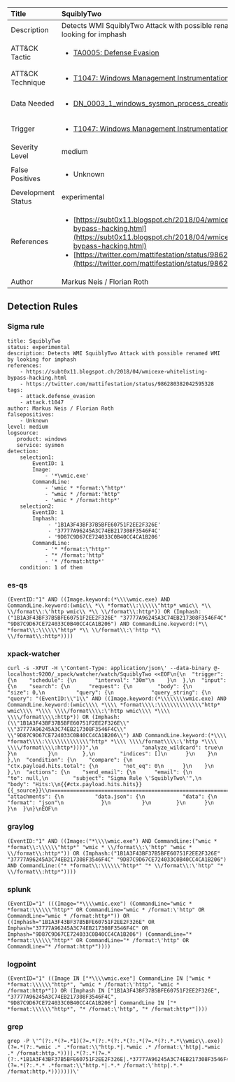 | Title                | SquiblyTwo                                                                                                                                                 |
|:---------------------|:------------------------------------------------------------------------------------------------------------------------------------------------------------|
| Description          | Detects WMI SquiblyTwo Attack with possible renamed WMI by looking for imphash                                                                                                                                           |
| ATT&amp;CK Tactic    | <ul><li>[TA0005: Defense Evasion](https://attack.mitre.org/tactics/TA0005)</li></ul>  |
| ATT&amp;CK Technique | <ul><li>[T1047: Windows Management Instrumentation](https://attack.mitre.org/techniques/T1047)</li></ul>                             |
| Data Needed          | <ul><li>[DN_0003_1_windows_sysmon_process_creation](../Data_Needed/DN_0003_1_windows_sysmon_process_creation.md)</li></ul>                                                         |
| Trigger              | <ul><li>[T1047: Windows Management Instrumentation](../Triggers/T1047.md)</li></ul>  |
| Severity Level       | medium                                                                                                                                                 |
| False Positives      | <ul><li>Unknown</li></ul>                                                                  |
| Development Status   | experimental                                                                                                                                                |
| References           | <ul><li>[https://subt0x11.blogspot.ch/2018/04/wmicexe-whitelisting-bypass-hacking.html](https://subt0x11.blogspot.ch/2018/04/wmicexe-whitelisting-bypass-hacking.html)</li><li>[https://twitter.com/mattifestation/status/986280382042595328](https://twitter.com/mattifestation/status/986280382042595328)</li></ul>                                                          |
| Author               | Markus Neis / Florian Roth                                                                                                                                                |


## Detection Rules

### Sigma rule

```
title: SquiblyTwo
status: experimental
description: Detects WMI SquiblyTwo Attack with possible renamed WMI by looking for imphash
references:
    - https://subt0x11.blogspot.ch/2018/04/wmicexe-whitelisting-bypass-hacking.html
    - https://twitter.com/mattifestation/status/986280382042595328
tags:
    - attack.defense_evasion
    - attack.t1047
author: Markus Neis / Florian Roth
falsepositives:
    - Unknown
level: medium
logsource:
   product: windows
   service: sysmon
detection:
    selection1:
        EventID: 1
        Image:
            - '*\wmic.exe'
        CommandLine:
            - 'wmic * *format:\"http*'
            - "wmic * /format:'http"
            - 'wmic * /format:http*'
    selection2:
        EventID: 1
        Imphash:
             - '1B1A3F43BF37B5BFE60751F2EE2F326E'
             - '37777A96245A3C74EB217308F3546F4C'
             - '9D87C9D67CE724033C0B40CC4CA1B206'
        CommandLine:
            - '* *format:\"http*'
            - "* /format:'http"
            - '* /format:http*'
    condition: 1 of them

```





### es-qs
    
```
(EventID:"1" AND ((Image.keyword:(*\\\\wmic.exe) AND CommandLine.keyword:(wmic\\ *\\ *format\\:\\\\\\"http* wmic\\ *\\ \\/format\\:\'http wmic\\ *\\ \\/format\\:http*)) OR (Imphash:("1B1A3F43BF37B5BFE60751F2EE2F326E" "37777A96245A3C74EB217308F3546F4C" "9D87C9D67CE724033C0B40CC4CA1B206") AND CommandLine.keyword:(*\\ *format\\:\\\\\\"http* *\\ \\/format\\:\'http *\\ \\/format\\:http*))))
```


### xpack-watcher
    
```
curl -s -XPUT -H \'Content-Type: application/json\' --data-binary @- localhost:9200/_xpack/watcher/watch/SquiblyTwo <<EOF\n{\n  "trigger": {\n    "schedule": {\n      "interval": "30m"\n    }\n  },\n  "input": {\n    "search": {\n      "request": {\n        "body": {\n          "size": 0,\n          "query": {\n            "query_string": {\n              "query": "(EventID:\\"1\\" AND ((Image.keyword:(*\\\\\\\\wmic.exe) AND CommandLine.keyword:(wmic\\\\ *\\\\ *format\\\\:\\\\\\\\\\\\\\"http* wmic\\\\ *\\\\ \\\\/format\\\\:\'http wmic\\\\ *\\\\ \\\\/format\\\\:http*)) OR (Imphash:(\\"1B1A3F43BF37B5BFE60751F2EE2F326E\\" \\"37777A96245A3C74EB217308F3546F4C\\" \\"9D87C9D67CE724033C0B40CC4CA1B206\\") AND CommandLine.keyword:(*\\\\ *format\\\\:\\\\\\\\\\\\\\"http* *\\\\ \\\\/format\\\\:\'http *\\\\ \\\\/format\\\\:http*))))",\n              "analyze_wildcard": true\n            }\n          }\n        },\n        "indices": []\n      }\n    }\n  },\n  "condition": {\n    "compare": {\n      "ctx.payload.hits.total": {\n        "not_eq": 0\n      }\n    }\n  },\n  "actions": {\n    "send_email": {\n      "email": {\n        "to": null,\n        "subject": "Sigma Rule \'SquiblyTwo\'",\n        "body": "Hits:\\n{{#ctx.payload.hits.hits}}{{_source}}\\n================================================================================\\n{{/ctx.payload.hits.hits}}",\n        "attachments": {\n          "data.json": {\n            "data": {\n              "format": "json"\n            }\n          }\n        }\n      }\n    }\n  }\n}\nEOF\n
```


### graylog
    
```
(EventID:"1" AND ((Image:("*\\\\wmic.exe") AND CommandLine:("wmic * *format\\:\\\\\\"http*" "wmic * \\/format\\:\'http" "wmic * \\/format\\:http*")) OR (Imphash:("1B1A3F43BF37B5BFE60751F2EE2F326E" "37777A96245A3C74EB217308F3546F4C" "9D87C9D67CE724033C0B40CC4CA1B206") AND CommandLine:("* *format\\:\\\\\\"http*" "* \\/format\\:\'http" "* \\/format\\:http*"))))
```


### splunk
    
```
(EventID="1" (((Image="*\\\\wmic.exe") (CommandLine="wmic * *format:\\\\\\"http*" OR CommandLine="wmic * /format:\'http" OR CommandLine="wmic * /format:http*")) OR ((Imphash="1B1A3F43BF37B5BFE60751F2EE2F326E" OR Imphash="37777A96245A3C74EB217308F3546F4C" OR Imphash="9D87C9D67CE724033C0B40CC4CA1B206") (CommandLine="* *format:\\\\\\"http*" OR CommandLine="* /format:\'http" OR CommandLine="* /format:http*"))))
```


### logpoint
    
```
(EventID="1" ((Image IN ["*\\\\wmic.exe"] CommandLine IN ["wmic * *format:\\\\\\"http*", "wmic * /format:\'http", "wmic * /format:http*"]) OR (Imphash IN ["1B1A3F43BF37B5BFE60751F2EE2F326E", "37777A96245A3C74EB217308F3546F4C", "9D87C9D67CE724033C0B40CC4CA1B206"] CommandLine IN ["* *format:\\\\\\"http*", "* /format:\'http", "* /format:http*"])))
```


### grep
    
```
grep -P \'^(?:.*(?=.*1)(?=.*(?:.*(?:.*(?:.*(?=.*(?:.*.*\\wmic\\.exe))(?=.*(?:.*wmic .* .*format:\\"http.*|.*wmic .* /format:\'http|.*wmic .* /format:http.*)))|.*(?:.*(?=.*(?:.*1B1A3F43BF37B5BFE60751F2EE2F326E|.*37777A96245A3C74EB217308F3546F4C|.*9D87C9D67CE724033C0B40CC4CA1B206))(?=.*(?:.*.* .*format:\\"http.*|.*.* /format:\'http|.*.* /format:http.*)))))))\'
```



